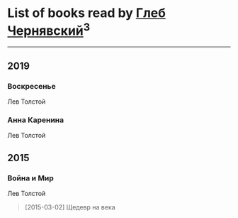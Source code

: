 # List of books read by [Глеб Чернявский](https://my.mail.ru/mail/zdbooking/)<sup>3</sup>
---

## 2019

### Воскресенье
Лев Толстой


### Анна Каренина
Лев Толстой



## 2015

### Война и Мир
Лев Толстой
> [2015-03-02] Щедевр на века



